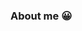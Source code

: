 ### About me 😀

<!--
**snehaps127/snehaps127** is a ✨ _special_ ✨ repository because its `README.md` (this file) appears on your GitHub profile.

Here are some ideas to get you started:

- 🔭 I’m currently working in Vjec
- 🌱 I’m currently learning Btech in CSBS
- 💬 Ask me about 
- 📫 How to reach me: ...
- 😄 Pronouns: ...
- ⚡ Fun fact: ...
